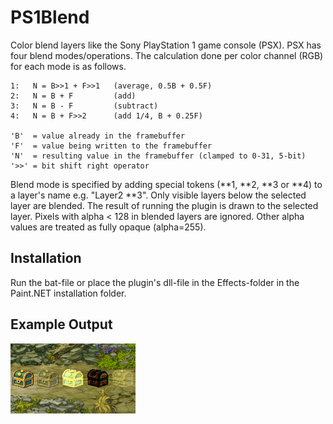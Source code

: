 # PS1Blend
Color blend layers like the Sony PlayStation 1 game console (PSX). PSX has four blend modes/operations. The calculation done per color channel (RGB) for each mode is as follows.
```
1:   N = B>>1 + F>>1   (average, 0.5B + 0.5F)
2:   N = B + F         (add)
3:   N = B - F         (subtract)
4:   N = B + F>>2      (add 1/4, B + 0.25F)

'B'  = value already in the framebuffer
'F'  = value being written to the framebuffer
'N'  = resulting value in the framebuffer (clamped to 0-31, 5-bit)
'>>' = bit shift right operator
```
Blend mode is specified by adding special tokens (**1, **2, **3 or **4) to a layer's name e.g. "Layer2 **3". Only visible layers below the selected layer are blended. The result of running the plugin is drawn to the selected layer.
Pixels with alpha < 128 in blended layers are ignored. Other alpha values are treated as fully opaque (alpha=255).

## Installation
Run the bat-file or place the plugin's dll-file in the Effects-folder in the Paint.NET installation folder.

## Example Output
![example](https://github.com/mechaskrom/PaintNet-PS1Blend/blob/main/example.png)
